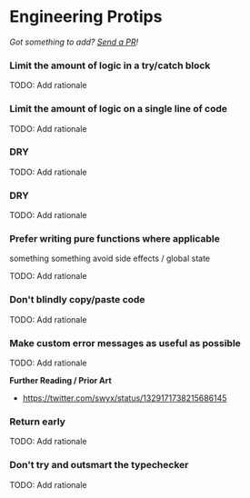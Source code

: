 # Engineering Protips

_Got something to add? [Send a PR](https://github.com/magicmark/engineering-protips/pulls)!_

### Limit the amount of logic in a try/catch block

TODO: Add rationale

### Limit the amount of logic on a single line of code

TODO: Add rationale

### DRY

TODO: Add rationale

### DRY

TODO: Add rationale

### Prefer writing pure functions where applicable

something something avoid side effects / global state

TODO: Add rationale

### Don't blindly copy/paste code

TODO: Add rationale

### Make custom error messages as useful as possible

TODO: Add rationale

**Further Reading / Prior Art**

- https://twitter.com/swyx/status/1329171738215686145

### Return early

TODO: Add rationale

### Don't try and outsmart the typechecker

TODO: Add rationale
